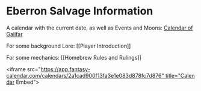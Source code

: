 # Eberron Salvage Information

A calendar with the current date, as well as Events and Moons: [Calendar of Galifar](https://app.fantasy-calendar.com/calendars/2a1cad900f13fa3e1e083d878fc7d876)

For some background Lore: [[Player Introduction]]

For some mechanics: [[Homebrew Rules and Rulings]]

<iframe src="https://app.fantasy-calendar.com/calendars/2a1cad900f13fa3e1e083d878fc7d876" title="Calendar Embed"></iframe>
